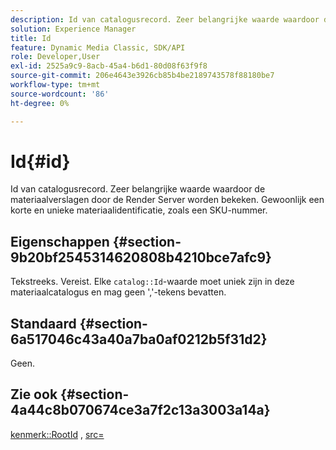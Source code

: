 ```yaml
---
description: Id van catalogusrecord. Zeer belangrijke waarde waardoor de materiaalverslagen door de Render Server worden bekeken. Gewoonlijk een korte en unieke materiaalidentificatie, zoals een SKU-nummer.
solution: Experience Manager
title: Id
feature: Dynamic Media Classic, SDK/API
role: Developer,User
exl-id: 2525a9c9-8acb-45a4-b6d1-80d08f63f9f8
source-git-commit: 206e4643e3926cb85b4be2189743578f88180be7
workflow-type: tm+mt
source-wordcount: '86'
ht-degree: 0%

---
```


# Id{#id}

Id van catalogusrecord. Zeer belangrijke waarde waardoor de materiaalverslagen door de Render Server worden bekeken. Gewoonlijk een korte en unieke materiaalidentificatie, zoals een SKU-nummer.

## Eigenschappen {#section-9b20bf2545314620808b4210bce7afc9}

Tekstreeks. Vereist. Elke `catalog::Id`-waarde moet uniek zijn in deze materiaalcatalogus en mag geen &#39;,&#39;-tekens bevatten.

## Standaard {#section-6a517046c43a40a7ba0af0212b5f31d2}

Geen.

## Zie ook {#section-4a44c8b070674ce3a7f2c13a3003a14a}

[kenmerk::RootId](../../../../../ir-api/material-cat/image-rendering-api-ref/c-ir-material-catalog/c-ir-attributes-reference/r-ir-rootid.md#reference-54b42b7125824be593378c1accb70d5a) ,  [src=](../../../../../ir-api/http-protocol/image-rendering-api-ref/c-ir-http-protocol-ref/c-ir-http-protocol-command-reference/r-ir-src.md#reference-62c98abad22149d68d405ed6aaff8272)
